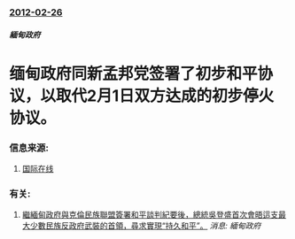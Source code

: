 ### [2012-02-26](/news/2012/02/26/index.md)

##### 緬甸政府
#  缅甸政府同新孟邦党签署了初步和平协议，以取代2月1日双方达成的初步停火协议。




### 信息来源:

1. [国际在线](http://gb.cri.cn/27824/2012/02/28/2225s3575259.htm)

### 有关:

1. [繼緬甸政府與克倫民族聯盟簽署和平談判紀要後，總統吳登盛首次會晤這支最大少數民族反政府武裝的首領，尋求實現“持久和平”。](/zh/news/2012/04/7/繼緬甸政府與克倫民族聯盟簽署和平談判紀要後-總統吳登盛首次會晤這支最大少數民族反政府武裝的首領-尋求實現-持久和平.md) _消息: 緬甸政府_
